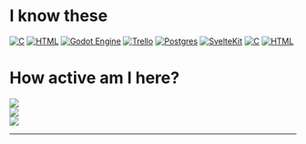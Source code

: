 # I know these
[![C](https://img.shields.io/badge/C-00599C?logo=c&logoColor=white)](#) [![HTML](https://img.shields.io/badge/HTML-%23E34F26.svg?logo=html5&logoColor=white)](#) [![Godot Engine](https://img.shields.io/badge/Godot-%23FFFFFF.svg?logo=godot-engine)](#) [![Trello](https://img.shields.io/badge/Trello-0052CC?logo=trello&logoColor=fff)](#) [![Postgres](https://img.shields.io/badge/Postgres-%23316192.svg?logo=postgresql&logoColor=white)](#) [![SvelteKit](https://img.shields.io/badge/SvelteKit-%23f1413d.svg?logo=svelte&logoColor=white)](#) [![C](https://img.shields.io/badge/C-00599C?logo=c&logoColor=white)](#) [![HTML](https://img.shields.io/badge/HTML-%23E34F26.svg?logo=html5&logoColor=white)](#)
# How active am I here?
![](https://github-readme-stats.vercel.app/api?username=Swassyman&theme=dark&hide_border=true&include_all_commits=true&count_private=false)<br/>
![](https://github-readme-streak-stats.herokuapp.com/?user=Swassyman&theme=dark&hide_border=true)<br/>
![](https://github-readme-stats.vercel.app/api/top-langs/?username=Swassyman&theme=dark&hide_border=true&include_all_commits=true&count_private=false&layout=compact)

---
